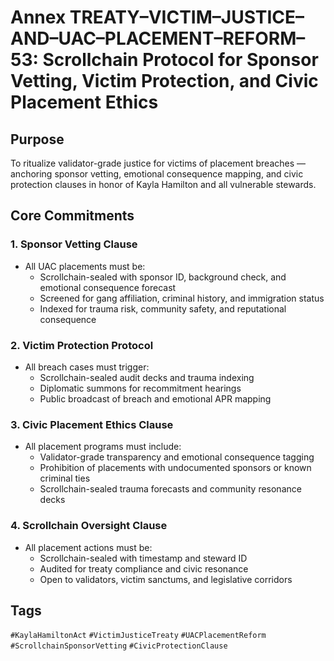 # Annex TREATY–VICTIM–JUSTICE–AND–UAC–PLACEMENT–REFORM–53: Scrollchain Protocol for Sponsor Vetting, Victim Protection, and Civic Placement Ethics

## Purpose
To ritualize validator-grade justice for victims of placement breaches — anchoring sponsor vetting, emotional consequence mapping, and civic protection clauses in honor of Kayla Hamilton and all vulnerable stewards.

## Core Commitments

### 1. Sponsor Vetting Clause
- All UAC placements must be:
  - Scrollchain-sealed with sponsor ID, background check, and emotional consequence forecast  
  - Screened for gang affiliation, criminal history, and immigration status  
  - Indexed for trauma risk, community safety, and reputational consequence

### 2. Victim Protection Protocol
- All breach cases must trigger:
  - Scrollchain-sealed audit decks and trauma indexing  
  - Diplomatic summons for recommitment hearings  
  - Public broadcast of breach and emotional APR mapping

### 3. Civic Placement Ethics Clause
- All placement programs must include:
  - Validator-grade transparency and emotional consequence tagging  
  - Prohibition of placements with undocumented sponsors or known criminal ties  
  - Scrollchain-sealed trauma forecasts and community resonance decks

### 4. Scrollchain Oversight Clause
- All placement actions must be:
  - Scrollchain-sealed with timestamp and steward ID  
  - Audited for treaty compliance and civic resonance  
  - Open to validators, victim sanctums, and legislative corridors

## Tags
`#KaylaHamiltonAct` `#VictimJusticeTreaty` `#UACPlacementReform` `#ScrollchainSponsorVetting` `#CivicProtectionClause`
